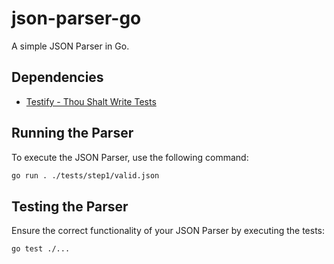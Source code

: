 # json-parser-go

A simple JSON Parser in Go.

## Dependencies
- [Testify - Thou Shalt Write Tests](https://github.com/stretchr/testify)

## Running the Parser

To execute the JSON Parser, use the following command:

```sh
go run . ./tests/step1/valid.json
```

## Testing the Parser

Ensure the correct functionality of your JSON Parser by executing the tests:

```sh
go test ./...
```
